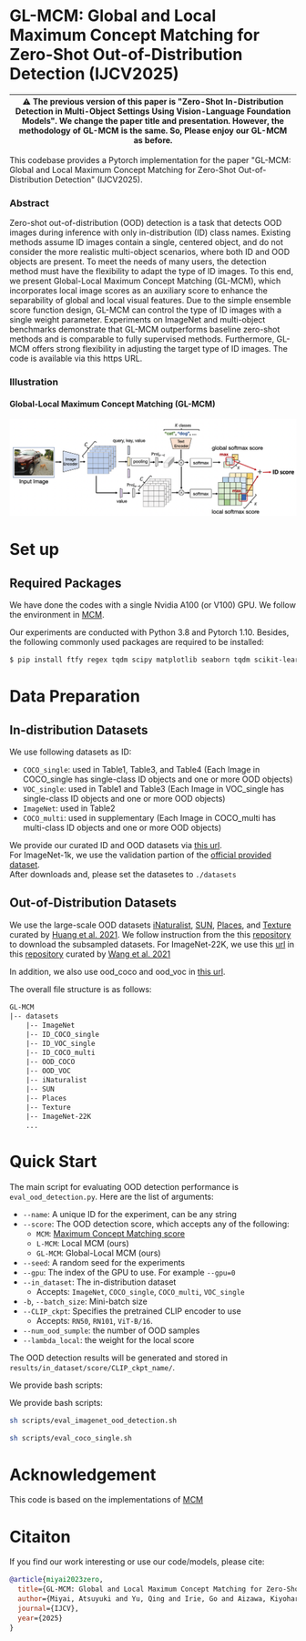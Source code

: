 # GL-MCM: Global and Local Maximum Concept Matching for Zero-Shot Out-of-Distribution Detection (IJCV2025)

|⚠️ The previous version of this paper is "Zero-Shot In-Distribution Detection in Multi-Object Settings Using Vision-Language Foundation Models". We change the paper title and presentation. However, the methodology of GL-MCM is the same. So, Please enjoy our GL-MCM as before.|
|-----------------------------------------|



 

This codebase provides a Pytorch implementation for the paper "GL-MCM: Global and Local Maximum Concept Matching for Zero-Shot Out-of-Distribution Detection" (IJCV2025).

### Abstract
Zero-shot out-of-distribution (OOD) detection is a task that detects OOD images during inference with only in-distribution (ID) class names. Existing methods assume ID images contain a single, centered object, and do not consider the more realistic multi-object scenarios, where both ID and OOD objects are present. To meet the needs of many users, the detection method must have the flexibility to adapt the type of ID images. To this end, we present Global-Local Maximum Concept Matching (GL-MCM), which incorporates local image scores as an auxiliary score to enhance the separability of global and local visual features. Due to the simple ensemble score function design, GL-MCM can control the type of ID images with a single weight parameter. Experiments on ImageNet and multi-object benchmarks demonstrate that GL-MCM outperforms baseline zero-shot methods and is comparable to fully supervised methods. Furthermore, GL-MCM offers strong flexibility in adjusting the target type of ID images. The code is available via this https URL.


### Illustration
#### Global-Local Maximum Concept Matching (GL-MCM)
![Arch_figure](readme_figs/framework.png)



# Set up

## Required Packages
We have done the codes with a single Nvidia A100 (or V100) GPU.
We follow the environment in [MCM](https://github.com/deeplearning-wisc/MCM).

Our experiments are conducted with Python 3.8 and Pytorch 1.10.
Besides, the following commonly used packages are required to be installed:
```bash
$ pip install ftfy regex tqdm scipy matplotlib seaborn tqdm scikit-learn
```

# Data Preparation
## In-distribution Datasets
We use following datasets as ID:
- `COCO_single`: used in Table1, Table3, and Table4 (Each Image in COCO_single has single-class ID objects and one or more OOD objects)
- `VOC_single`: used in Table1 and Table3 (Each Image in VOC_single has single-class ID objects and one or more OOD objects)
- `ImageNet`: used in Table2
- `COCO_multi`: used in supplementary (Each Image in COCO_multi has multi-class ID objects and one or more OOD objects)    

We provide our curated ID and OOD datasets via [this url](https://drive.google.com/file/d/1he4jKi2BfyGT6rkcbFYlez7PbLMXTBMR/view?usp=sharing).   
For ImageNet-1k, we use the validation partion of the [official provided dataset](https://image-net.org/challenges/LSVRC/2012/index.php#).    
After downloads and, please set the datasetes to `./datasets` 
<!-- For other datasets, please download them via [this url](https://drive.google.com/file/d/1Wn5zGQQzadsvza86shO_ydpyCu5-k2eN/view?usp=share_link).         
After downloads, please set the datasetes to `./datasets`     -->

## Out-of-Distribution Datasets
We use the large-scale OOD datasets [iNaturalist](https://arxiv.org/abs/1707.06642), [SUN](https://vision.princeton.edu/projects/2010/SUN/), [Places](https://arxiv.org/abs/1610.02055), and [Texture](https://arxiv.org/abs/1311.3618) curated by [Huang et al. 2021](https://arxiv.org/abs/2105.01879). We follow instruction from the this [repository](https://github.com/deeplearning-wisc/large_scale_ood#out-of-distribution-dataset) to download the subsampled datasets. For ImageNet-22K, we use this [url](https://drive.google.com/drive/folders/1BGMRQz3eB_npaGD46HC6K_uzt105HPRy) in this [repository](https://github.com/deeplearning-wisc/multi-label-ood) curated by [Wang et al. 2021](https://arxiv.org/abs/2109.14162)

In addition, we also use ood_coco and ood_voc in [this url](https://drive.google.com/file/d/1he4jKi2BfyGT6rkcbFYlez7PbLMXTBMR/view?usp=sharing). 

The overall file structure is as follows:

```
GL-MCM
|-- datasets
    |-- ImageNet
    |-- ID_COCO_single
    |-- ID_VOC_single
    |-- ID_COCO_multi
    |-- OOD_COCO
    |-- OOD_VOC
    |-- iNaturalist
    |-- SUN
    |-- Places
    |-- Texture
    |-- ImageNet-22K
    ...
```

# Quick Start

The main script for evaluating OOD detection performance is `eval_ood_detection.py`. Here are the list of arguments:

- `--name`: A unique ID for the experiment, can be any string
- `--score`: The OOD detection score, which accepts any of the following:
  - `MCM`: [Maximum Concept Matching score](https://arxiv.org/pdf/2211.13445.pdf)
  - `L-MCM`: Local MCM (ours)
  - `GL-MCM`: Global-Local MCM (ours)
- `--seed`: A random seed for the experiments
- `--gpu`: The index of the GPU to use. For example `--gpu=0`
- `--in_dataset`: The in-distribution dataset
  - Accepts: `ImageNet`, `COCO_single`, `COCO_multi`, `VOC_single`
- `-b`, `--batch_size`: Mini-batch size
- `--CLIP_ckpt`: Specifies the pretrained CLIP encoder to use
  - Accepts: `RN50`, `RN101`, `ViT-B/16`.
- `--num_ood_sumple`: the number of OOD samples
- `--lambda_local`: the weight for the local score

The OOD detection results will be generated and stored in  `results/in_dataset/score/CLIP_ckpt_name/`. 

We provide bash scripts:

We provide bash scripts:

```sh
sh scripts/eval_imagenet_ood_detection.sh
```

```sh
sh scripts/eval_coco_single.sh
```

# Acknowledgement 
This code is based on the implementations of [MCM](https://github.com/deeplearning-wisc/MCM)


# Citaiton
If you find our work interesting or use our code/models, please cite:
```bibtex
@article{miyai2023zero,
  title={GL-MCM: Global and Local Maximum Concept Matching for Zero-Shot Out-of-Distribution Detection},
  author={Miyai, Atsuyuki and Yu, Qing and Irie, Go and Aizawa, Kiyoharu},
  journal={IJCV},
  year={2025}
}
